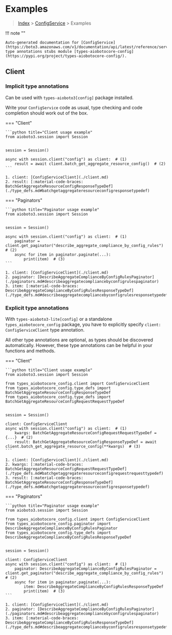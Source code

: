 # Examples

> [Index](../README.md) > [ConfigService](./README.md) > Examples

!!! note ""

    Auto-generated documentation for [ConfigService](https://boto3.amazonaws.com/v1/documentation/api/latest/reference/services/config.html#ConfigService)
    type annotations stubs module [types-aiobotocore-config](https://pypi.org/project/types-aiobotocore-config/).

## Client

### Implicit type annotations

Can be used with `types-aioboto3[config]` package installed.

Write your `ConfigService` code as usual,
type checking and code completion should work out of the box.



=== "Client"

    ```python title="Client usage example"
    from aioboto3.session import Session


    session = Session()

    async with session.client("config") as client:  # (1)
        result = await client.batch_get_aggregate_resource_config()  # (2)
    ```

    1. client: [ConfigServiceClient](./client.md)
    2. result: [:material-code-braces: BatchGetAggregateResourceConfigResponseTypeDef](./type_defs.md#batchgetaggregateresourceconfigresponsetypedef) 



=== "Paginators"

    ```python title="Paginator usage example"
    from aioboto3.session import Session


    session = Session()

    async with session.client("config") as client:  # (1)
        paginator = client.get_paginator("describe_aggregate_compliance_by_config_rules")  # (2)
        async for item in paginator.paginate(...):
            print(item)  # (3)
    ```

    1. client: [ConfigServiceClient](./client.md)
    2. paginator: [DescribeAggregateComplianceByConfigRulesPaginator](./paginators.md#describeaggregatecompliancebyconfigrulespaginator)
    3. item: [:material-code-braces: DescribeAggregateComplianceByConfigRulesResponseTypeDef](./type_defs.md#describeaggregatecompliancebyconfigrulesresponsetypedef) 




### Explicit type annotations

With `types-aioboto3-lite[config]`
or a standalone `types_aiobotocore_config` package, you have to explicitly specify
`client: ConfigServiceClient` type annotation.

All other type annotations are optional, as types should be discovered automatically.
However, these type annotations can be helpful in your functions and methods.


=== "Client"

    ```python title="Client usage example"
    from aioboto3.session import Session

    from types_aiobotocore_config.client import ConfigServiceClient
    from types_aiobotocore_config.type_defs import BatchGetAggregateResourceConfigResponseTypeDef
    from types_aiobotocore_config.type_defs import BatchGetAggregateResourceConfigRequestRequestTypeDef


    session = Session()

    client: ConfigServiceClient
    async with session.client("config") as client:  # (1)
        kwargs: BatchGetAggregateResourceConfigRequestRequestTypeDef = {...}  # (2)
        result: BatchGetAggregateResourceConfigResponseTypeDef = await client.batch_get_aggregate_resource_config(**kwargs)  # (3)
    ```

    1. client: [ConfigServiceClient](./client.md)
    2. kwargs: [:material-code-braces: BatchGetAggregateResourceConfigRequestRequestTypeDef](./type_defs.md#batchgetaggregateresourceconfigrequestrequesttypedef) 
    3. result: [:material-code-braces: BatchGetAggregateResourceConfigResponseTypeDef](./type_defs.md#batchgetaggregateresourceconfigresponsetypedef) 



=== "Paginators"

    ```python title="Paginator usage example"
    from aioboto3.session import Session

    from types_aiobotocore_config.client import ConfigServiceClient
    from types_aiobotocore_config.paginator import DescribeAggregateComplianceByConfigRulesPaginator
    from types_aiobotocore_config.type_defs import DescribeAggregateComplianceByConfigRulesResponseTypeDef


    session = Session()

    client: ConfigServiceClient
    async with session.client("config") as client:  # (1)
        paginator: DescribeAggregateComplianceByConfigRulesPaginator = client.get_paginator("describe_aggregate_compliance_by_config_rules")  # (2)
        async for item in paginator.paginate(...):
            item: DescribeAggregateComplianceByConfigRulesResponseTypeDef
            print(item)  # (3)
    ```

    1. client: [ConfigServiceClient](./client.md)
    2. paginator: [DescribeAggregateComplianceByConfigRulesPaginator](./paginators.md#describeaggregatecompliancebyconfigrulespaginator)
    3. item: [:material-code-braces: DescribeAggregateComplianceByConfigRulesResponseTypeDef](./type_defs.md#describeaggregatecompliancebyconfigrulesresponsetypedef) 




